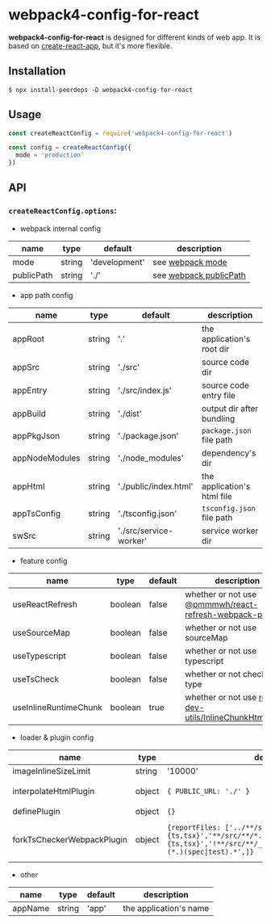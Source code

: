 # webpack4-config-for-react

**webpack4-config-for-react** is designed for different kinds of web app. It is based on [create-react-app](https://github.com/facebook/create-react-app/blob/master/packages/react-scripts/config/webpack.config.js), but it's more flexible.

## Installation

```shell
$ npx install-peerdeps -D webpack4-config-for-react
```

## Usage

```js
const createReactConfig = require('webpack4-config-for-react')

const config = createReactConfig({
  mode = 'production'
})
```

## API

### `createReactConfig.options`:

- webpack internal config

|name|type|default|description
|-----|-----|-----|-----|
|mode|string|'development'| see [webpack mode](https://v4.webpack.js.org/concepts/#mode)
|publicPath|string|'./'|see [webpack publicPath](https://webpack.js.org/guides/public-path/#root)

- app path config

|name|type|default|description
|-----|-----|-----|-----|
|appRoot|string|'.'|the application's root dir
|appSrc|string|'./src'|source code dir
|appEntry|string|'./src/index.js'|source code entry file
|appBuild|string|'./dist'|output dir after bundling
|appPkgJson|string|'./package.json'|`package.json` file path
|appNodeModules|string|'./node_modules'|dependency's dir
|appHtml|string|'./public/index.html'|the application's html file
|appTsConfig|string|'./tsconfig.json'|`tsconfig.json` file path
|swSrc|string|'./src/service-worker'|service worker dir

- feature config

|name|type|default|description
|-----|-----|-----|-----|
|useReactRefresh|boolean|false|whether or not use [@pmmmwh/react-refresh-webpack-plugin](https://github.com/pmmmwh/react-refresh-webpack-plugin)
|useSourceMap|boolean|false|whether or not use sourceMap
|useTypescript|boolean|false|whether or not use typescript
|useTsCheck|boolean|false|whether or not check ts type
|useInlineRuntimeChunk|boolean|true|whether or not use [react-dev-utils/InlineChunkHtmlPlugin](https://www.npmjs.com/package/react-dev-utils#new-inlinechunkhtmlpluginhtmlwebpackplugin-htmlwebpackplugin-tests-regex)

- loader & plugin config

|name|type|default|description
|-----|-----|-----|-----|
|imageInlineSizeLimit|string|'10000'|image inline size limit, see [url-loader limit](https://www.npmjs.com/package/url-loader#limit)
|interpolateHtmlPlugin|object|`{ PUBLIC_URL: './' }`|[` new InterpolateHtmlPlugin(HtmlWebpackPlugin, interpolateHtmlPlugin)`](https://www.npmjs.com/package/react-dev-utils#new-interpolatehtmlpluginhtmlwebpackplugin-htmlwebpackplugin-replacements-keystring-string)
|definePlugin|object|`{}`|[DefinePlugin](https://webpack.js.org/plugins/define-plugin/) params
|forkTsCheckerWebpackPlugin|object|`{reportFiles: ['../**/src/**/*.{ts,tsx}','**/src/**/*.{ts,tsx}','!**/src/**/__tests__/**','!**/src/**/?(*.)(spec\|test).*',]}`|[react-dev-utils/ForkTsCheckerWebpackPlugin](https://www.npmjs.com/package/fork-ts-checker-webpack-plugin) params, only valid when `useTypescript` and `useTsCheck` are enabled

- other

|name|type|default|description
|-----|-----|-----|-----|
|appName|string|'app'|the application's name




